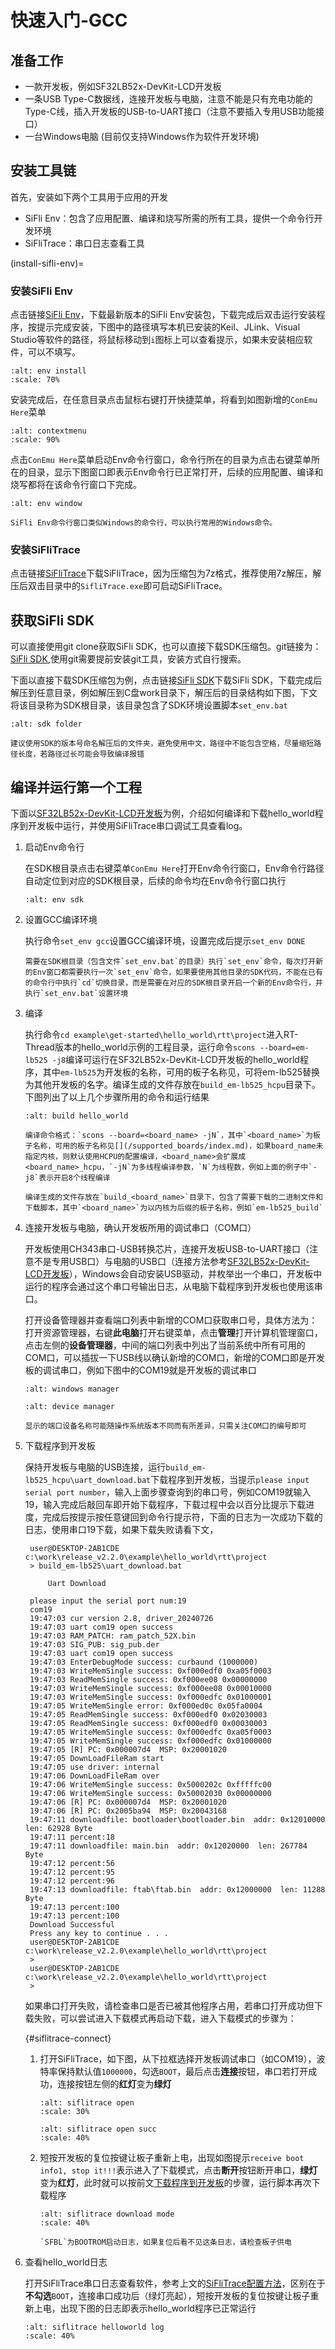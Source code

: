 # 快速入门-GCC

[SDK]: https://webfile.lovemcu.cn/file/sdk/SiFli-SDK-2.3.zip
[Env]: https://webfile.lovemcu.cn/file/sdk/SiFli_Env.exe
[Trace]: https://webfile.lovemcu.cn/file/sdk/SifliTrace_v2.2.6.7z


## 准备工作

- 一款开发板，例如SF32LB52x-DevKit-LCD开发板
- 一条USB Type-C数据线，连接开发板与电脑，注意不能是只有充电功能的Type-C线，插入开发板的USB-to-UART接口（注意不要插入专用USB功能接口）
- 一台Windows电脑 (目前仅支持Windows作为软件开发环境)


## 安装工具链
首先，安装如下两个工具用于应用的开发
- SiFli Env：包含了应用配置、编译和烧写所需的所有工具，提供一个命令行开发环境
- SiFliTrace：串口日志查看工具

(install-sifli-env)=
### 安装SiFli Env
点击链接[SiFli Env][Env]，下载最新版本的SiFli Env安装包，下载完成后双击运行安装程序，按提示完成安装，下图中的路径填写本机已安装的Keil、JLink、Visual Studio等软件的路径，将鼠标移动到`i`图标上可以查看提示，如果未安装相应软件，可以不填写。
```{image} assets/sifli_env_ui.png
:alt: env install
:scale: 70%
```

安装完成后，在任意目录点击鼠标右键打开快捷菜单，将看到如图新增的`ConEmu Here`菜单
```{image} assets/contextmenu.png
:alt: contextmenu
:scale: 90%
```

点击`ConEmu Here`菜单启动Env命令行窗口，命令行所在的目录为点击右键菜单所在的目录，显示下图窗口即表示Env命令行已正常打开，后续的应用配置、编译和烧写都将在该命令行窗口下完成。
```{image} assets/env_window.png
:alt: env window
```

```{note}
SiFli Env命令行窗口类似Windows的命令行，可以执行常用的Windows命令。
```

### 安装SiFliTrace
点击链接[SiFliTrace][Trace]下载SiFliTrace，因为压缩包为7z格式，推荐使用7z解压，解压后双击目录中的`SifliTrace.exe`即可启动SiFliTrace。


## 获取SiFli SDK
可以直接使用git clone获取SiFli SDK，也可以直接下载SDK压缩包。git链接为：[SiFli SDK](https://github.com/OpenSiFli/SiFli-SDK),使用git需要提前安装git工具，安装方式自行搜索。

下面以直接下载SDK压缩包为例，点击链接[SiFli SDK][SDK]下载SiFli SDK，下载完成后解压到任意目录，例如解压到C盘work目录下，解压后的目录结构如下图，下文将该目录称为SDK根目录，该目录包含了SDK环境设置脚本`set_env.bat`
```{image} assets/sdk_folder.png
:alt: sdk folder
```

```{important}
建议使用SDK的版本号命名解压后的文件夹，避免使用中文，路径中不能包含空格，尽量缩短路径长度，若路径过长可能会导致编译报错
```

## 编译并运行第一个工程
下面以[SF32LB52x-DevKit-LCD开发板](/board/index)为例，介绍如何编译和下载hello_world程序到开发板中运行，并使用SiFliTrace串口调试工具查看log。
1. 启动Env命令行

    在SDK根目录点击右键菜单`ConEmu Here`打开Env命令行窗口，Env命令行路径自动定位到对应的SDK根目录，后续的命令均在Env命令行窗口执行

    ```{image} assets/env_sdk.png
    :alt: env sdk
    ```

1. 设置GCC编译环境
    
    执行命令`set_env gcc`设置GCC编译环境，设置完成后提示`set_env DONE`
    ```{note}
    需要在SDK根目录（包含文件`set_env.bat`的目录）执行`set_env`命令，每次打开新的Env窗口都需要执行一次`set_env`命令，如果要使用其他目录的SDK代码，不能在已有的命令行中执行`cd`切换目录，而是需要在对应的SDK根目录开启一个新的Env命令行，并执行`set_env.bat`设置环境
    ```
1. 编译
    
    执行命令`cd example\get-started\hello_world\rtt\project`进入RT-Thread版本的hello_world示例的工程目录，运行命令`scons --board=em-lb525 -j8`编译可运行在SF32LB52x-DevKit-LCD开发板的hello_world程序，其中`em-lb525`为开发板的名称，可用的板子名称见[](/supported_boards/index.md)，可将em-lb525替换为其他开发板的名字。编译生成的文件存放在`build_em-lb525_hcpu`目录下。下图列出了以上几个步骤所用的命令和运行结果
    ```{image} assets/build_hello_world.png
    :alt: build hello_world
    ```
    ```{note}
    编译命令格式：`scons --board=<board_name> -jN`，其中`<board_name>`为板子名称，可用的板子名称见[](/supported_boards/index.md)，如果board_name未指定内核，则默认使用HCPU的配置编译，<board_name>会扩展成<board_name>_hcpu，`-jN`为多线程编译参数，`N`为线程数，例如上面的例子中`-j8`表示开启8个线程编译

    编译生成的文件存放在`build_<board_name>`目录下，包含了需要下载的二进制文件和下载脚本，其中`<board_name>`为以内核为后缀的板子名称，例如`em-lb525_build`
    ```
1. 连接开发板与电脑，确认开发板所用的调试串口（COM口）

    开发板使用CH343串口-USB转换芯片，连接开发板USB-to-UART接口（注意不是专用USB口）与电脑的USB口（连接方法参考[SF32LB52x-DevKit-LCD开发板](/board/index)），Windows会自动安装USB驱动，并枚举出一个串口，开发板中运行的程序会通过这个串口号输出日志，从电脑下载程序到开发板也使用该串口。
    
    打开设备管理器并查看端口列表中新增的COM口获取串口号，具体方法为：打开资源管理器，右键**此电脑**打开右键菜单，点击**管理**打开计算机管理窗口，点击左侧的**设备管理器**，中间的端口列表中列出了当前系统中所有可用的COM口，可以插拔一下USB线以确认新增的COM口，新增的COM口即是开发板的调试串口，例如下图中的COM19就是开发板的调试串口
    ```{image} assets/windows_manager.png
    :alt: windows manager
    ```
    ```{image} assets/device_manager.png
    :alt: device manager
    ```
    ```{note}
    显示的端口设备名称可能随操作系统版本不同而有所差异，只需关注COM口的编号即可
    ```
1. 下载程序到开发板
   
    保持开发板与电脑的USB连接，运行`build_em-lb525_hcpu\uart_download.bat`下载程序到开发板，当提示`please input serial port number`，输入上面步骤查询到的串口号，例如COM19就输入19，输入完成后敲回车即开始下载程序，下载过程中会以百分比提示下载进度，完成后按提示按任意键回到命令行提示符，下面的日志为一次成功下载的日志，使用串口19下载，如果下载失败请看下文，

        user@DESKTOP-2AB1CDE c:\work\release_v2.2.0\example\hello_world\rtt\project
        > build_em-lb525\uart_download.bat

            Uart Download

        please input the serial port num:19
        com19
        19:47:03 cur version 2.8, driver_20240726
        19:47:03 uart com19 open success
        19:47:03 RAM_PATCH: ram_patch_52X.bin
        19:47:03 SIG_PUB: sig_pub.der
        19:47:03 uart com19 open success
        19:47:03 EnterDebugMode success: curbaund (1000000)
        19:47:03 WriteMemSingle success: 0xf000edf0 0xa05f0003
        19:47:03 ReadMemSingle success: 0xf000ee08 0x00000000
        19:47:03 WriteMemSingle success: 0xf000ee08 0x00010000
        19:47:03 WriteMemSingle success: 0xf000edfc 0x01000001
        19:47:05 WriteMemSingle error: 0xf000ed0c 0x05fa0004
        19:47:05 ReadMemSingle success: 0xf000edf0 0x02030003
        19:47:05 ReadMemSingle success: 0xf000edf0 0x00030003
        19:47:05 WriteMemSingle success: 0xf000edfc 0xa05f0003
        19:47:05 WriteMemSingle success: 0xf000edfc 0x01000000
        19:47:05 [R] PC: 0x000007d4  MSP: 0x20001020
        19:47:05 DownLoadFileRam start
        19:47:05 use driver: internal
        19:47:06 DownLoadFileRam over
        19:47:06 WriteMemSingle success: 0x5000202c 0xfffffc00
        19:47:06 WriteMemSingle success: 0x50002030 0x00000000
        19:47:06 [R] PC: 0x000007d4  MSP: 0x20001020
        19:47:06 [R] PC: 0x2005ba94  MSP: 0x20043168
        19:47:11 downloadfile: bootloader\bootloader.bin  addr: 0x12010000  len: 62928 Byte
        19:47:11 percent:18
        19:47:11 downloadfile: main.bin  addr: 0x12020000  len: 267784 Byte
        19:47:12 percent:56
        19:47:12 percent:95
        19:47:12 percent:96
        19:47:13 downloadfile: ftab\ftab.bin  addr: 0x12000000  len: 11288 Byte
        19:47:13 percent:100
        19:47:13 percent:100
        Download Successful
        Press any key to continue . . .
        user@DESKTOP-2AB1CDE c:\work\release_v2.2.0\example\hello_world\rtt\project
        >
        user@DESKTOP-2AB1CDE c:\work\release_v2.2.0\example\hello_world\rtt\project
        >

    如果串口打开失败，请检查串口是否已被其他程序占用，若串口打开成功但下载失败，可以尝试进入下载模式再启动下载，进入下载模式的步骤为：

    {#siflitrace-connect}
    1. 打开SiFliTrace，如下图，从下拉框选择开发板调试串口（如COM19），波特率保持默认值`1000000`，勾选`BOOT`，最后点击**连接**按钮，串口若打开成功，连接按钮左侧的**红灯**变为**绿灯**
    
        ```{image} assets/siflitrace_open2.png
        :alt: siflitrace open
        :scale: 30%
        ```

        ```{image} assets/siflitrace_open_succ.png
        :alt: siflitrace open succ
        :scale: 40%
        ```

    2. 短按开发板的复位按键让板子重新上电，出现如图提示`receive boot info1, stop it!!!`表示进入了下载模式，点击**断开**按钮断开串口，**绿灯**变为**红灯**，此时就可以按前文[下载程序到开发板](#download-program)的步骤，运行脚本再次下载程序

        ```{image} assets/siflitrace_download_mode.png
        :alt: siflitrace download mode
        :scale: 40%
        ```
        ```{note}
        `SFBL`为BOOTROM启动日志，如果复位后看不见这条日志，请检查板子供电
        ```
1. 查看hello_world日志

    打开SiFliTrace串口日志查看软件，参考上文的[SiFliTrace配置方法](#siflitrace-connect)，区别在于**不勾选**`BOOT`，连接串口成功后（绿灯亮起），短按开发板的复位按键让板子重新上电，出现下图的日志即表示hello_world程序已正常运行
    ```{image} assets/siflitrace_helloworld_log.png
    :alt: siflitrace helloworld log
    :scale: 40%
    ```
